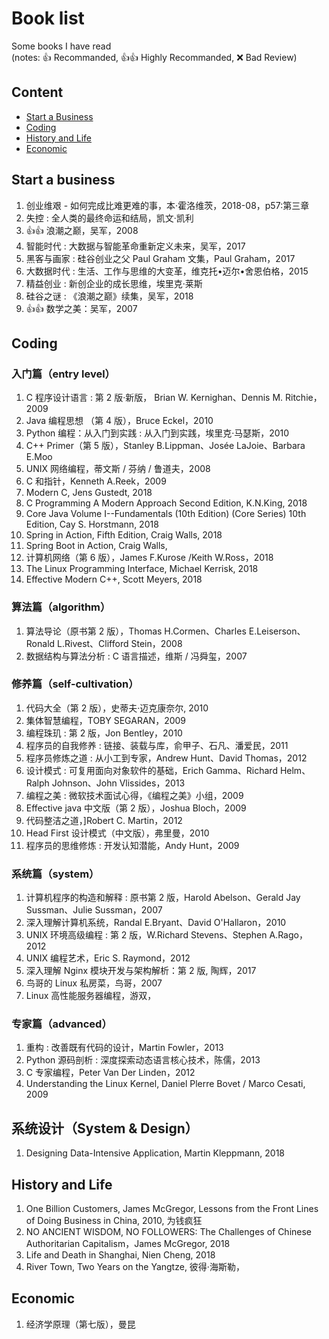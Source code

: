 # Book list

Some books I have read  
(notes: :+1: Recommanded, :+1::+1: Highly Recommanded, :x: Bad Review)

## Content

- [Start a Business](#start-a-business)
- [Coding](#coding)
- [History and Life](#history-and-life)
- [Economic](#economic)

## Start a business

1. 创业维艰 - 如何完成比难更难的事，本·霍洛维茨，2018-08，p57:第三章
1. 失控 : 全人类的最终命运和结局，凯文·凯利
1. :+1::+1: 浪潮之巅，吴军，2008
1. 智能时代 : 大数据与智能革命重新定义未来，吴军，2017
1. 黑客与画家 : 硅谷创业之父 Paul Graham 文集，Paul Graham，2017
1. 大数据时代 : 生活、工作与思维的大变革，维克托•迈尔•舍恩伯格，2015
1. 精益创业 : 新创企业的成长思维，埃里克·莱斯
1. 硅谷之谜 : 《浪潮之巅》续集，吴军，2018
1. :+1::+1: 数学之美：吴军，2007

## Coding

### 入门篇（entry level）
1. C 程序设计语言 : 第 2 版·新版， Brian W. Kernighan、Dennis M. Ritchie，2009
1. Java 编程思想 （第 4 版），Bruce Eckel，2010
1. Python 编程：从入门到实践 : 从入门到实践，埃里克·马瑟斯，2010
1. C++ Primer（第 5 版），Stanley B.Lippman、Josée LaJoie、Barbara E.Moo
1. UNIX 网络编程，蒂文斯 / 芬纳 / 鲁道夫，2008
1. C 和指针，Kenneth A.Reek，2009
1. Modern C, Jens Gustedt, 2018
1. C Programming A Modern Approach Second Edition, K.N.King, 2018
1. Core Java Volume I--Fundamentals (10th Edition) (Core Series) 10th Edition, Cay S. Horstmann, 2018
1. Spring in Action, Fifth Edition, Craig Walls, 2018
1. Spring Boot in Action, Craig Walls,
1. 计算机网络（第 6 版），James F.Kurose /Keith W.Ross，2018
1. The Linux Programming Interface, Michael Kerrisk, 2018
1. Effective Modern C++, Scott Meyers, 2018

### 算法篇（algorithm）
1. 算法导论（原书第 2 版），Thomas H.Cormen、Charles E.Leiserson、Ronald L.Rivest、Clifford Stein，2008
1. 数据结构与算法分析 : C 语言描述，维斯 / 冯舜玺，2007


### 修养篇（self-cultivation）
1. 代码大全（第 2 版），史蒂夫·迈克康奈尔, 2010
1. 集体智慧编程，TOBY SEGARAN，2009
1. 编程珠玑 : 第 2 版，Jon Bentley，2010
1. 程序员的自我修养 : 链接、装载与库，俞甲子、石凡、潘爱民，2011
1. 程序员修炼之道 : 从小工到专家，Andrew Hunt、David Thomas，2012
1. 设计模式 : 可复用面向对象软件的基础，Erich Gamma、Richard Helm、Ralph Johnson、John Vlissides，2013
1. 编程之美 : 微软技术面试心得，《编程之美》小组，2009
1. Effective java 中文版（第 2 版），Joshua Bloch，2009
1. 代码整洁之道，]Robert C. Martin，2012
1. Head First 设计模式（中文版），弗里曼，2010
1. 程序员的思维修炼 : 开发认知潜能，Andy Hunt，2009

### 系统篇（system）
1. 计算机程序的构造和解释 : 原书第 2 版，Harold Abelson、Gerald Jay Sussman、Julie Sussman，2007
1. 深入理解计算机系统，Randal E.Bryant、David O'Hallaron，2010
1. UNIX 环境高级编程 : 第 2 版，W.Richard Stevens、Stephen A.Rago，2012
1. UNIX 编程艺术，Eric S. Raymond，2012
1. 深入理解 Nginx 模块开发与架构解析：第 2 版, 陶辉，2017
1. 鸟哥的 Linux 私房菜，鸟哥，2007
1. Linux 高性能服务器编程，游双，

### 专家篇（advanced）
1. 重构 : 改善既有代码的设计，Martin Fowler，2013
1. Python 源码剖析 : 深度探索动态语言核心技术，陈儒，2013
1. C 专家编程，Peter Van Der Linden，2012
1. Understanding the Linux Kernel, Daniel Plerre Bovet / Marco Cesati, 2009

## 系统设计（System & Design）

1. Designing Data-Intensive Application, Martin Kleppmann, 2018

## History and Life

1. One Billion Customers, James McGregor, Lessons from the Front Lines of Doing Business in China, 2010, 为钱疯狂
1. NO ANCIENT WISDOM, NO FOLLOWERS: The Challenges of Chinese Authoritarian Capitalism，James McGregor, 2018
1. Life and Death in Shanghai, Nien Cheng, 2018
1. River Town, Two Years on the Yangtze, 彼得·海斯勒，

## Economic

1. 经济学原理（第七版），曼昆
